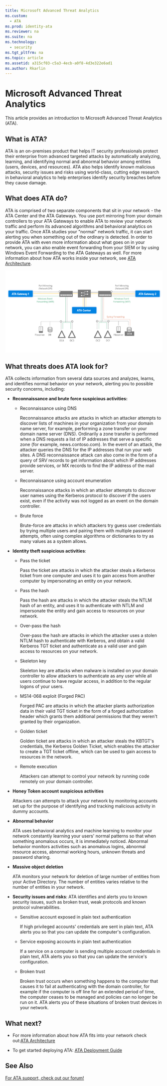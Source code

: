 ```yaml
---
title: Microsoft Advanced Threat Analytics
ms.custom: 
  - ATA
ms.prod: identity-ata
ms.reviewer: na
ms.suite: na
ms.technology: 
  - security
ms.tgt_pltfrm: na
ms.topic: article
ms.assetid: a315cf03-c5a3-4ecb-a0f8-4d3e322e6ad1
ms.author: Rkarlin
---
```

# Microsoft Advanced Threat Analytics
This article provides an introduction to Microsoft Advanced Threat Analytics (ATA).

## What is ATA?
ATA is an on-premises product that helps IT security professionals protect their enterprise from advanced targeted attacks by automatically analyzing, learning, and identifying normal and abnormal behavior among entities (users, devices, and resources).  ATA also helps identify known malicious attacks, security issues and risks using world-class, cutting edge research in behavioral analytics to help enterprises identify security breaches before they cause damage.

## What does ATA do?
ATA is comprised of two separate components that sit in your network - the ATA Center and the ATA Gateways. You use port mirroring from your domain controllers to your ATA Gateways to enable ATA to review your network traffic and perform its advanced algorithms and behavioral analytics on your traffic. Once ATA studies your "normal" network traffic, it can start alerting you when something out of the ordinary is detected. In order to provide ATA with even more information about what goes on in your network, you can also enable event forwarding from your SIEM or by using Windows Event Forwarding to the ATA Gateways as well. For more information about how ATA works inside your network, see [ATA Architecture](../Topic/ATA_Architecture.md).

![](../Image/ATA_architecture_topology.jpg)

## What threats does ATA look for?
ATA collects information from several data sources and analyzes, learns, and identifies normal behavior on your network, alerting you to possible security concerns, including:

-   **Reconnaissance and brute force suspicious activities:**

    -   Reconnaissance using DNS

        Reconnaissance attacks are attacks in which an attacker attempts to discover lists of machines in your organization from your domain name server, for example, performing a zone transfer on your domain name server (DNS). Ordinarily a zone transfer is performed when a DNS requests a list of IP addresses that serve a specific zone (for example, news.contoso.com). In the event of an attack, the attacker queries the DNS for the IP addresses that run your web sites. A DNS reconnaissance attack can also come in the form of a query of SRV records to get information about which IP addresses provide services, or MX records to find the IP address of the mail server.  

    -   Reconnaissance using account enumeration

        Reconnaissance attacks in which an attacker attempts to discover user names using the Kerberos protocol to discover if the users exist, even if the activity was not logged as an event on the domain controller.

    -   Brute force

        Brute-force are attacks in which attackers try guess user credentials by trying multiple users and pairing them with multiple password attempts, often using complex algorithms or dictionaries to try as many values as a system allows.

-   **Identity theft suspicious activities**:

    -   Pass the ticket

        Pass the ticket are attacks in which the attacker steals a Kerberos ticket from one computer and uses it to gain access from another computer by impersonating an entity on your network.

    -   Pass the hash

        Pass the hash are attacks in which the attacker steals the NTLM hash of an entity, and uses it to authenticate with NTLM and impersonate the entity and gain access to resources on your network.

    -   Over-pass the hash

        Over-pass the hash are attacks in which the attacker uses a stolen NTLM hash to authenticate with Kerberos, and obtain a valid Kerberos TGT ticket and authenticate as a valid user and gain access to resources on your network.

    -   Skeleton key

        Skeleton key are attacks when malware is installed on your domain controller to allow attackers to authenticate as any user while all users continue to have regular access,  in addition to the regular logons of your users.

    -   MS14-068 exploit (Forged PAC)

        Forged PAC are attacks in which the attacker plants authorization data in their valid TGT ticket  in the form of a forged authorization header which grants them additional permissions that they weren't granted by their organization.

    -   Golden ticket

        Golden ticket are attacks in which an attacker steals the KBTGT's credentials, the Kerberos Golden Ticket, which enables the attacker to create a TGT ticket offline, which can be used to gain access to resources in the network.

    -   Remote execution

        Attackers can attempt to control your network by running code remotely on your domain controller.

-   **Honey Token account suspicious activities**

    Attackers can attempts to attack your network by monitoring accounts set up for the purpose of identifying and tracking malicious activity in dummy accounts.

-   **Abnormal behavior**

    ATA uses behavioral analytics and machine learning to monitor your network constantly learning your users' normal patterns so that when something anomalous occurs, it is immediately noticed. Abnormal behavior monitors activities such as anomalous logins, abnormal resource access, abnormal working hours, unknown threats and  password sharing.

-   **Massive object deletion**

    ATA monitors your network for deletion of large number of entities from your Active Directory. The number of entities varies relative to the number of entities in your network.

-   **Security issues and risks**: ATA identifies and alerts you to known security issues, such as broken trust, weak protocols and known protocol vulnerabilities.

    -   Sensitive account exposed in plain text authentication

        If high privileged accounts' credentials are sent in plain text, ATA alerts you so that you can update the computer's configuration.

    -   Service exposing accounts in plain text authentication

        If a service on a computer is sending multiple account credentials in plain text, ATA alerts you so that you can update the service's configuration.

    -   Broken trust

        Broken trust occurs when something happens to the computer that causes it to fail at authenticating with the domain controller, for example if the computer is off line for an extended period of time, the computer ceases to be managed and policies can no longer be run on it. ATA alerts you of these situations of broken trust devices in your network.

## What next?

-   For more information about how ATA fits into your network check out:[ATA Architecture](../Topic/ATA_Architecture.md)

-   To get started deploying ATA: [ATA Deployment Guide](../Topic/ATA_Deployment_Guide.md)

## See Also
[For ATA support, check out our forum!](https://social.technet.microsoft.com/Forums/security/en-US/home?forum=mata)

